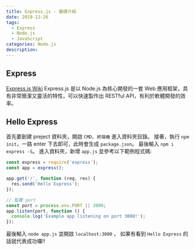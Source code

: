 ```yaml
---
title: Express.js - 基礎介紹
date: 2019-12-26
tags: 
  - Express
  - Node.js
  - JavaScript
categories: Node.js
description: 
---
```

## Express
[Express.js Wiki](https://zh.wikipedia.org/wiki/Express.js)
Express.js 是以 Node.js 為核心開發的一套 Web 應用框架，具有非常簡潔又靈活的特性，可以快速製作出 RESTful API，有利於軟體開發的效率。

## Hello Express
首先要創建 preject 資料夾，開啟 `CMD`、`終端機` 進入資料夾目錄。
接著，執行 `npm init`，一路 enter 下去即可，此時會生成 `package.json`。
最後輸入 `npm i express -S`。
進入資料夾，新增 `app.js` 並參考以下範例程式碼:
``` JavaScript
const express = require('express');
const app = express();

app.get('/', function (req, res) {
  res.send('Hello Express');
});

// 監聽 port
const port = process.env.PORT || 3000;
app.listen(port, function () {
  console.log('Example app listening on port 3000!');
});
```
最後輸入 `node app.js` 並開啟 `localhost:3000` ， 如果有看到 `Hello Express` 的話就代表成功囉!!

